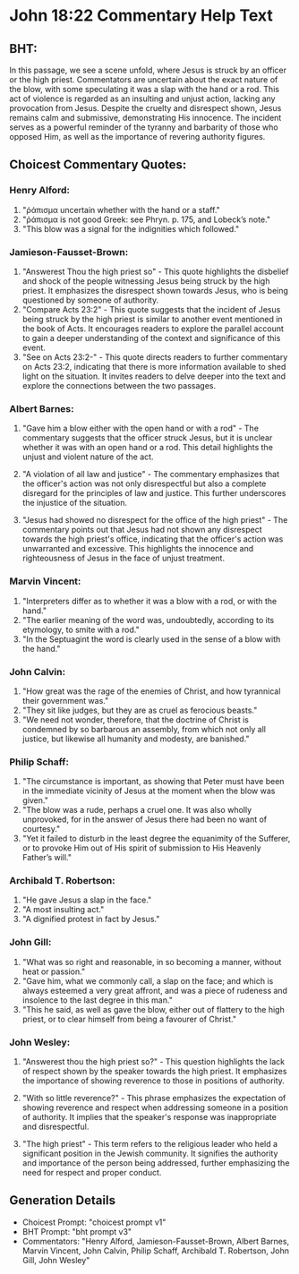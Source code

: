# John 18:22 Commentary Help Text

## BHT:
In this passage, we see a scene unfold, where Jesus is struck by an officer or the high priest. Commentators are uncertain about the exact nature of the blow, with some speculating it was a slap with the hand or a rod. This act of violence is regarded as an insulting and unjust action, lacking any provocation from Jesus. Despite the cruelty and disrespect shown, Jesus remains calm and submissive, demonstrating His innocence. The incident serves as a powerful reminder of the tyranny and barbarity of those who opposed Him, as well as the importance of revering authority figures.

## Choicest Commentary Quotes:
### Henry Alford:
1. "ῥάπισμα uncertain whether with the hand or a staff." 
2. "ῥάπισμα is not good Greek: see Phryn. p. 175, and Lobeck’s note."
3. "This blow was a signal for the indignities which followed."

### Jamieson-Fausset-Brown:
1. "Answerest Thou the high priest so" - This quote highlights the disbelief and shock of the people witnessing Jesus being struck by the high priest. It emphasizes the disrespect shown towards Jesus, who is being questioned by someone of authority.
2. "Compare Acts 23:2" - This quote suggests that the incident of Jesus being struck by the high priest is similar to another event mentioned in the book of Acts. It encourages readers to explore the parallel account to gain a deeper understanding of the context and significance of this event.
3. "See on Acts 23:2-" - This quote directs readers to further commentary on Acts 23:2, indicating that there is more information available to shed light on the situation. It invites readers to delve deeper into the text and explore the connections between the two passages.

### Albert Barnes:
1. "Gave him a blow either with the open hand or with a rod" - The commentary suggests that the officer struck Jesus, but it is unclear whether it was with an open hand or a rod. This detail highlights the unjust and violent nature of the act.

2. "A violation of all law and justice" - The commentary emphasizes that the officer's action was not only disrespectful but also a complete disregard for the principles of law and justice. This further underscores the injustice of the situation.

3. "Jesus had showed no disrespect for the office of the high priest" - The commentary points out that Jesus had not shown any disrespect towards the high priest's office, indicating that the officer's action was unwarranted and excessive. This highlights the innocence and righteousness of Jesus in the face of unjust treatment.

### Marvin Vincent:
1. "Interpreters differ as to whether it was a blow with a rod, or with the hand." 
2. "The earlier meaning of the word was, undoubtedly, according to its etymology, to smite with a rod."
3. "In the Septuagint the word is clearly used in the sense of a blow with the hand."

### John Calvin:
1. "How great was the rage of the enemies of Christ, and how tyrannical their government was."
2. "They sit like judges, but they are as cruel as ferocious beasts."
3. "We need not wonder, therefore, that the doctrine of Christ is condemned by so barbarous an assembly, from which not only all justice, but likewise all humanity and modesty, are banished."

### Philip Schaff:
1. "The circumstance is important, as showing that Peter must have been in the immediate vicinity of Jesus at the moment when the blow was given."
2. "The blow was a rude, perhaps a cruel one. It was also wholly unprovoked, for in the answer of Jesus there had been no want of courtesy."
3. "Yet it failed to disturb in the least degree the equanimity of the Sufferer, or to provoke Him out of His spirit of submission to His Heavenly Father’s will."

### Archibald T. Robertson:
1. "He gave Jesus a slap in the face." 
2. "A most insulting act." 
3. "A dignified protest in fact by Jesus."

### John Gill:
1. "What was so right and reasonable, in so becoming a manner, without heat or passion."
2. "Gave him, what we commonly call, a slap on the face; and which is always esteemed a very great affront, and was a piece of rudeness and insolence to the last degree in this man."
3. "This he said, as well as gave the blow, either out of flattery to the high priest, or to clear himself from being a favourer of Christ."

### John Wesley:
1. "Answerest thou the high priest so?" - This question highlights the lack of respect shown by the speaker towards the high priest. It emphasizes the importance of showing reverence to those in positions of authority.

2. "With so little reverence?" - This phrase emphasizes the expectation of showing reverence and respect when addressing someone in a position of authority. It implies that the speaker's response was inappropriate and disrespectful.

3. "The high priest" - This term refers to the religious leader who held a significant position in the Jewish community. It signifies the authority and importance of the person being addressed, further emphasizing the need for respect and proper conduct.


## Generation Details
- Choicest Prompt: "choicest prompt v1"
- BHT Prompt: "bht prompt v3"
- Commentators: "Henry Alford, Jamieson-Fausset-Brown, Albert Barnes, Marvin Vincent, John Calvin, Philip Schaff, Archibald T. Robertson, John Gill, John Wesley"
